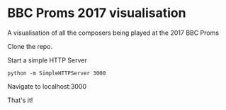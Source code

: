 # BBC Proms 2017 visualisation

A visualisation of all the composers being played at the 2017 BBC Proms

Clone the repo.

Start a simple HTTP Server

`python -m SimpleHTTPServer 3000`

Navigate to localhost:3000

That's it!
